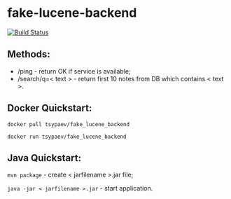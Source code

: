 # fake-lucene-backend
[![Build Status](https://travis-ci.org/Tsypaev/fake-lucene-backend.svg?branch=master)](https://travis-ci.org/Tsypaev/fake-lucene-backend)
## Methods:
* /ping - return OK if service is available;
* /search/q=< text > - return first 10 notes from DB which contains < text >.

## Docker Quickstart: 
`docker pull tsypaev/fake_lucene_backend`

`docker run tsypaev/fake_lucene_backend`
 
## Java Quickstart:
`mvn package` - create < jarfilename >.jar file;

`java -jar < jarfilename >.jar` - start application.
